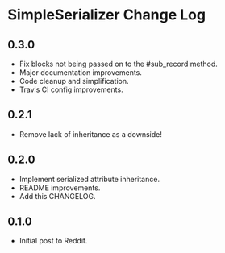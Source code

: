 # SimpleSerializer Change Log

## 0.3.0

* Fix blocks not being passed on to the #sub_record method.
* Major documentation improvements.
* Code cleanup and simplification.
* Travis CI config improvements.

## 0.2.1

* Remove lack of inheritance as a downside!

## 0.2.0

* Implement serialized attribute inheritance.
* README improvements.
* Add this CHANGELOG.

## 0.1.0

* Initial post to Reddit.
